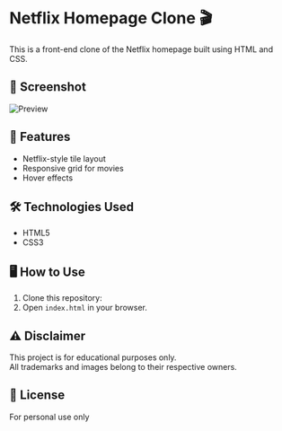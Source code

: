 # Netflix Homepage Clone 🎬

This is a front-end clone of the Netflix homepage built using HTML and CSS.

## 📸 Screenshot
![Preview](images/screenshot.jpg) <!-- Add your screenshot path here -->

## 🚀 Features
- Netflix-style tile layout
- Responsive grid for movies
- Hover effects

## 🛠️ Technologies Used
- HTML5
- CSS3

## 🖥️ How to Use
1. Clone this repository:
2. Open `index.html` in your browser.

## ⚠️ Disclaimer
This project is for educational purposes only.  
All trademarks and images belong to their respective owners.

## 📄 License
For personal use only

